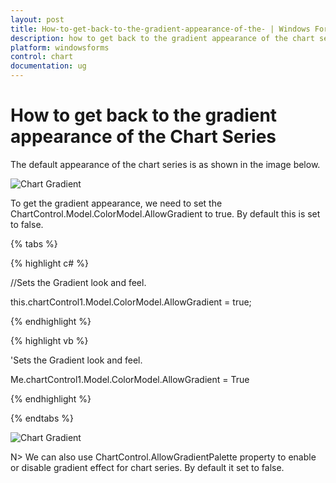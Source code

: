 ```yaml
---
layout: post
title: How-to-get-back-to-the-gradient-appearance-of-the- | Windows Forms | Syncfusion
description: how to get back to the gradient appearance of the chart series
platform: windowsforms
control: chart
documentation: ug
---
```


# How to get back to the gradient appearance of the Chart Series

The default appearance of the chart series is as shown in the image below.

![Chart Gradient](How-to-get-back-to-the-gradient-appearance-of-the-_images/How-to-get-back-to-the-gradient-appearance-of-the-_img1.jpeg)

To get the gradient appearance, we need to set the ChartControl.Model.ColorModel.AllowGradient to true. By default this is set to false.

{% tabs %}

{% highlight c# %}

//Sets the Gradient look and feel.

this.chartControl1.Model.ColorModel.AllowGradient = true;

{% endhighlight %}

{% highlight vb %}

'Sets the Gradient look and feel.

Me.chartControl1.Model.ColorModel.AllowGradient = True

{% endhighlight %}

{% endtabs %}

![Chart Gradient](How-to-get-back-to-the-gradient-appearance-of-the-_images/How-to-get-back-to-the-gradient-appearance-of-the-_img2.jpeg)

N> We can also use ChartControl.AllowGradientPalette property to enable or disable gradient effect for chart series. By default it set to false.

